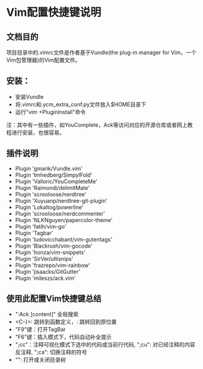 # Vim配置快捷键说明
## 文档目的

项目目录中的.vimrc文件是作者基于Vundle(the plug-in manager for Vim，一个Vim包管理器)的Vim配置文件。

## 安装：
+ 安装Vundle
+ 将.vimrc和.ycm_extra_conf.py文件放入$HOME目录下
+ 运行"vim +PluginInstall"命令

注：其中有一些插件，如YouComplete，Ack等访问对应的开源仓库或者网上教程进行安装，也很容易。

## 插件说明
+ Plugin 'gmarik/Vundle.vim'
+ Plugin 'tmhedberg/SimpylFold'
+ Plugin 'Valloric/YouCompleteMe'
+ Plugin 'Raimondi/delimitMate'
+ Plugin 'scrooloose/nerdtree'
+ Plugin 'Xuyuanp/nerdtree-git-plugin'
+ Plugin 'Lokaltog/powerline'
+ Plugin 'scrooloose/nerdcommenter'
+ Plugin 'NLKNguyen/papercolor-theme'
+ Plugin 'fatih/vim-go'
+ Plugin 'Tagbar'
+ Plugin 'ludovicchabant/vim-gutentags'
+ Plugin 'Blackrush/vim-gocode'
+ Plugin 'honza/vim-snippets'
+ Plugin 'SirVer/ultisnips'
+ Plugin 'frazrepo/vim-rainbow'
+ Plugin 'jisaacks/GitGutter'
+ Plugin 'mileszs/ack.vim'

## 使用此配置Vim快捷键总结
+ ":Ack [content]" 全局搜索
+ <C-}>: 跳转到函数定义，<C-o>: 跳转回到原位置
+ "F9"键：打开TagBar
+ "F6"键：插入模式下，代码自动补全提示
+ ";cc"：注释可视化模式下选中的代码或当前行代码, ";cu": 对已经注释的内容反注释, ";ca": 切换注释的符号
+ "<C-n>": 打开或关闭目录树 
